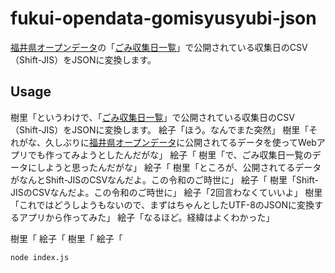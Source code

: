 # fukui-opendata-gomisyusyubi-json

[福井県オープンデータ](https://www.pref.fukui.lg.jp/gyosei/jouhoukoukai/opendata/index.html)の「[ごみ収集日一覧](https://www.pref.fukui.lg.jp/doc/toukei-jouhou/opendata/list_ct_gomisyusyubi.html)」で公開されている収集日のCSV（Shift-JIS）をJSONに変換します。

## Usage

樹里「というわけで、「[ごみ収集日一覧](https://www.pref.fukui.lg.jp/doc/toukei-jouhou/opendata/list_ct_gomisyusyubi.html)」で公開されている収集日のCSV（Shift-JIS）をJSONに変換します。
絵子「ほう。なんでまた突然」
樹里「それがな、久しぶりに[福井県オープンデータ](https://www.pref.fukui.lg.jp/gyosei/jouhoukoukai/opendata/index.html)に公開されてるデータを使ってWebアプリでも作ってみようとしたんだがな」
絵子「
樹里「で、ごみ収集日一覧のデータにしようと思ったんだがな」
絵子「
樹里「ところが、公開されてるデータがなんとShift-JISのCSVなんだよ。この令和のご時世に」
絵子「
樹里「Shift-JISのCSVなんだよ。この令和のご時世に」
絵子「2回言わなくていいよ」
樹里「これではどうしようもないので、まずはちゃんとしたUTF-8のJSONに変換するアプリから作ってみた」
絵子「なるほど。経緯はよくわかった」


樹里「
絵子「
樹里「
絵子「

```
node index.js
```
<!--stackedit_data:
eyJoaXN0b3J5IjpbLTI3NzAyNTM0XX0=
-->